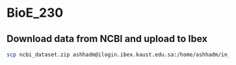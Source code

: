 # BioE_230

## Download data from NCBI and upload to Ibex

```bash
scp ncbi_dataset.zip ashhadm@ilogin.ibex.kaust.edu.sa:/home/ashhadm/in_class/
